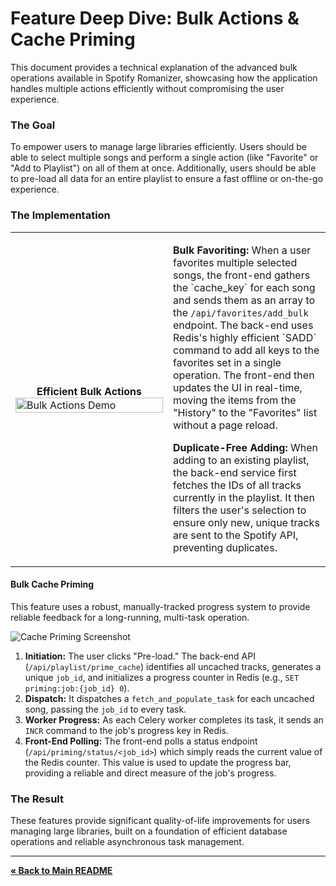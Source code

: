 # Feature Deep Dive: Bulk Actions & Cache Priming

This document provides a technical explanation of the advanced bulk operations available in Spotify Romanizer, showcasing how the application handles multiple actions efficiently without compromising the user experience.

### The Goal

To empower users to manage large libraries efficiently. Users should be able to select multiple songs and perform a single action (like "Favorite" or "Add to Playlist") on all of them at once. Additionally, users should be able to pre-load all data for an entire playlist to ensure a fast offline or on-the-go experience.

### The Implementation

<table>
  <tr>
    <td width="50%">
      <center><strong>Efficient Bulk Actions</strong></center>
      <img src="../assets/bulk_actions.gif" alt="Bulk Actions Demo" width="100%">
    </td>
    <td width="50%">
      <p><strong>Bulk Favoriting:</strong> When a user favorites multiple selected songs, the front-end gathers the `cache_key` for each song and sends them as an array to the <code>/api/favorites/add_bulk</code> endpoint. The back-end uses Redis's highly efficient `SADD` command to add all keys to the favorites set in a single operation. The front-end then updates the UI in real-time, moving the items from the "History" to the "Favorites" list without a page reload.</p>
      <p><strong>Duplicate-Free Adding:</strong> When adding to an existing playlist, the back-end service first fetches the IDs of all tracks currently in the playlist. It then filters the user's selection to ensure only new, unique tracks are sent to the Spotify API, preventing duplicates.</p>
    </td>
  </tr>
</table>

#### Bulk Cache Priming

This feature uses a robust, manually-tracked progress system to provide reliable feedback for a long-running, multi-task operation.

![Cache Priming Screenshot](../assets/cache_prime.gif)

1.  **Initiation:** The user clicks "Pre-load." The back-end API (`/api/playlist/prime_cache`) identifies all uncached tracks, generates a unique `job_id`, and initializes a progress counter in Redis (e.g., `SET priming:job:{job_id} 0`).
2.  **Dispatch:** It dispatches a `fetch_and_populate_task` for each uncached song, passing the `job_id` to every task.
3.  **Worker Progress:** As each Celery worker completes its task, it sends an `INCR` command to the job's progress key in Redis.
4.  **Front-End Polling:** The front-end polls a status endpoint (`/api/priming/status/<job_id>`) which simply reads the current value of the Redis counter. This value is used to update the progress bar, providing a reliable and direct measure of the job's progress.

### The Result

These features provide significant quality-of-life improvements for users managing large libraries, built on a foundation of efficient database operations and reliable asynchronous task management.

---
[**« Back to Main README**](../README.md)
